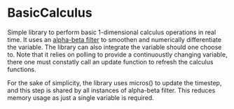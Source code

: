# BasicCalculus
Simple library to perform basic 1-dimensional calculus operations in real time. It uses an [alpha-beta filter]() to smoothen and numerically differentiate the variable. The library can also integrate the variable should one choose to. Note that it relies on polling to provide a continuoustly changing variable, there one must constatly call an update function to refresh the calculus functions.

For the sake of simplicity, the library uses micros() to update the timestep, and this step is shared by all instances of alpha-beta filter. This reduces memory usage as just a single variable is required.
